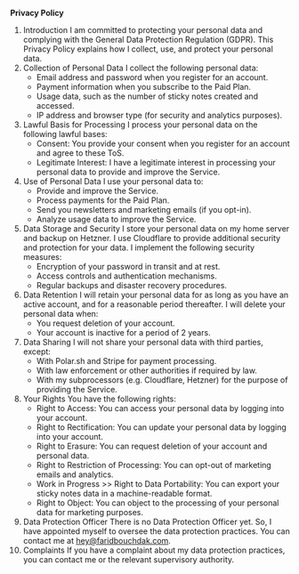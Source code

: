 **Privacy Policy**
1. Introduction
I am committed to protecting your personal data and complying with the General Data Protection Regulation (GDPR). This Privacy Policy explains how I collect, use, and protect your personal data.
2. Collection of Personal Data
I collect the following personal data:
	* Email address and password when you register for an account.
	* Payment information when you subscribe to the Paid Plan.
	* Usage data, such as the number of sticky notes created and accessed.
	* IP address and browser type (for security and analytics purposes).
3. Lawful Basis for Processing
I process your personal data on the following lawful bases:
	* Consent: You provide your consent when you register for an account and agree to these ToS.
	* Legitimate Interest: I have a legitimate interest in processing your personal data to provide and improve the Service.
4. Use of Personal Data
I use your personal data to:
	* Provide and improve the Service.
	* Process payments for the Paid Plan.
	* Send you newsletters and marketing emails (if you opt-in).
	* Analyze usage data to improve the Service.
5. Data Storage and Security
I store your personal data on my home server and backup on Hetzner. I use Cloudflare to provide additional security and protection for your data. I implement the following security measures:
	* Encryption of your password in transit and at rest.
	* Access controls and authentication mechanisms.
	* Regular backups and disaster recovery procedures.
6. Data Retention
I will retain your personal data for as long as you have an active account, and for a reasonable period thereafter. I will delete your personal data when:
	* You request deletion of your account.
	* Your account is inactive for a period of 2 years.
7. Data Sharing
I will not share your personal data with third parties, except:
	* With Polar.sh and Stripe for payment processing.
	* With law enforcement or other authorities if required by law.
	* With my subprocessors (e.g. Cloudflare, Hetzner) for the purpose of providing the Service.
8. Your Rights
You have the following rights:
	* Right to Access: You can access your personal data by logging into your account.
	* Right to Rectification: You can update your personal data by logging into your account.
	* Right to Erasure: You can request deletion of your account and personal data.
	* Right to Restriction of Processing: You can opt-out of marketing emails and analytics.
	* Work in Progress >> Right to Data Portability: You can export your sticky notes data in a machine-readable format.
	* Right to Object: You can object to the processing of your personal data for marketing purposes.
9. Data Protection Officer
There is no Data Protection Officer yet. So, I have appointed myself to oversee the data protection practices. You can contact me at hey@faridbouchdak.com.
10. Complaints
If you have a complaint about my data protection practices, you can contact me or the relevant supervisory authority.